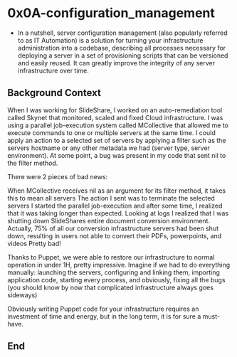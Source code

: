 # 0x0A-configuration_management

- In a nutshell, server configuration management (also popularly referred to as IT Automation) is a solution for turning your infrastructure administration into a codebase, describing all processes necessary for deploying a server in a set of provisioning scripts that can be versioned and easily reused. It can greatly improve the integrity of any server infrastructure over time.

## Background Context
When I was working for SlideShare, I worked on an auto-remediation tool called Skynet that monitored, scaled and fixed Cloud infrastructure. I was using a parallel job-execution system called MCollective that allowed me to execute commands to one or multiple servers at the same time. I could apply an action to a selected set of servers by applying a filter such as the servers hostname or any other metadata we had (server type, server environment). At some point, a bug was present in my code that sent nil to the filter method.

There were 2 pieces of bad news:

When MCollective receives nil as an argument for its filter method, it takes this to mean all servers
The action I sent was to terminate the selected servers
I started the parallel job-execution and after some time, I realized that it was taking longer than expected. Looking at logs I realized that I was shutting down SlideShares entire document conversion environment. Actually, 75% of all our conversion infrastructure servers had been shut down, resulting in users not able to convert their PDFs, powerpoints, and videos Pretty bad!

Thanks to Puppet, we were able to restore our infrastructure to normal operation in under 1H, pretty impressive. Imagine if we had to do everything manually: launching the servers, configuring and linking them, importing application code, starting every process, and obviously, fixing all the bugs (you should know by now that complicated infrastructure always goes sideways)

Obviously writing Puppet code for your infrastructure requires an investment of time and energy, but in the long term, it is for sure a must-have.
## End
